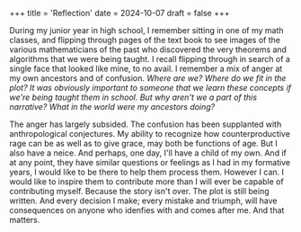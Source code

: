 +++
title = 'Reflection'
date = 2024-10-07
draft = false
+++

During my junior year in high school, I remember sitting in one of my math classes, and flipping through pages of the text book to see images of the various mathematicians of the past who discovered the very theorems and algorithms that we were being taught. I recall flipping through in search of a single face that looked like mine, to no avail. I remember a mix of anger at my own ancestors and of confusion. _Where are we? Where do we fit in the plot? It was obviously important to someone that we learn these concepts if we're being taught them in school. But why aren't we a part of this narrative? What in the world were my ancestors doing?_

The anger has largely subsided. The confusion has been supplanted with anthropological conjectures. My ability to recognize how counterproductive rage can be as well as to give grace, may both be functions of age. But I also have a neice. And perhaps, one day, I'll have a child of my own. And if at any point, they have similar questions or feelings as I had in my formative years, I would like to be there to help them process them. However I can. I would like to inspire them to contribute more than I will ever be capable of contributing myself. Because the story isn't over. The plot is still being written. And every decision I make; every mistake and triumph, will have consequences on anyone who idenfies with and comes after me. And that matters.
